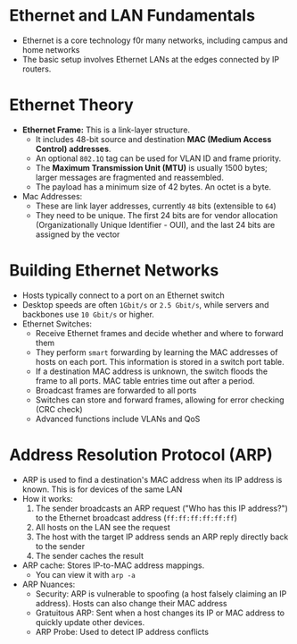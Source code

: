 # Ethernet and LAN Fundamentals
- Ethernet is a core technology f0r many networks, including campus and home networks
- The basic setup involves Ethernet LANs at the edges connected by IP routers.

# Ethernet Theory
- **Ethernet Frame:** This is a link-layer structure.
	- It includes 48-bit source and destination **MAC (Medium Access Control) addresses**.
	- An optional `802.1Q` tag can be used for VLAN ID and frame priority.
	- The **Maximum Transmission Unit (MTU)** is usually 1500 bytes; larger messages are fragmented and reassembled.
	- The payload has a minimum size of 42 bytes. An octet is a byte.
- Mac Addresses:
	- These are link layer addresses, currently `48` bits (extensible to `64`)
	- They need to be unique. The first 24 bits are for vendor allocation (Organizationally Unique Identifier - OUI), and the last 24 bits are assigned by the vector

# Building Ethernet Networks
- Hosts typically connect to a port on an Ethernet switch
- Desktop speeds are often `1Gbit/s` or `2.5 Gbit/s`, while servers and backbones use `10 Gbit/s` or higher.
- Ethernet Switches:
	- Receive Ethernet frames and decide whether and where to forward them
	- They perform `smart` forwarding by learning the MAC addresses of hosts on each port. This information is stored in a switch port table.
	- If a destination MAC address is unknown, the switch floods the frame to all ports. MAC table entries time out after a period.
	- Broadcast frames are forwarded to all ports
	- Switches can store and forward frames, allowing for error checking (CRC check)
	- Advanced functions include VLANs and QoS

# Address Resolution Protocol (ARP)
- ARP is used to find a destination's MAC address when its IP address is known. This is for devices of the same LAN
- How it works:
	1. The sender broadcasts an ARP request ("Who has this IP address?") to the Ethernet broadcast address (`ff:ff:ff:ff:ff:ff`)
	2. All hosts on the LAN see the request
	3. The host with the target IP address sends an ARP reply directly back to the sender
	4. The sender caches the result 
- ARP cache: Stores IP-to-MAC address mappings.
	- You can view it with `arp -a`
- ARP Nuances:
	- Security: ARP is vulnerable to spoofing (a host falsely claiming an IP address). Hosts can also change their MAC address
	- Gratuitous ARP: Sent when a host changes its IP or MAC address to quickly update other devices.
	- ARP Probe: Used to detect IP address conflicts

